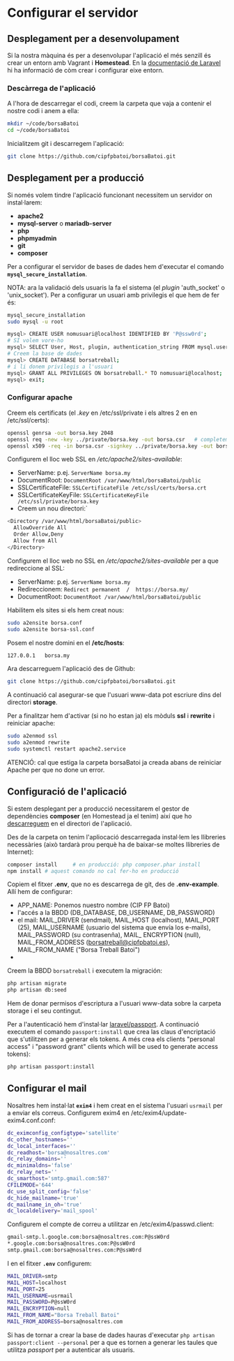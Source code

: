 # Configurar el servidor

## Desplegament per a desenvolupament
Si la nostra màquina és per a desenvolupar l'aplicació el més senzill és crear un entorn amb Vagrant i **Homestead**. En la [documentació de Laravel](https://laravel.com/docs/5.6/homestead) hi ha informació de còm crear i configurar eixe entorn.

### Descàrrega de l'aplicació
A l'hora de descarregar el codi, creem la carpeta que vaja a contenir el nostre codi i anem a ella:
```bash
mkdir ~/code/borsaBatoi
cd ~/code/borsaBatoi
```

Inicialitzem git i descarregem l'aplicació:
```bash
git clone https://github.com/cipfpbatoi/borsaBatoi.git
```

## Desplegament per a producció
Si només volem tindre l'aplicació funcionant necessitem un servidor on instal·larem:
* **apache2**
* **mysql-server** o **mariadb-server**
* **php**
* **phpmyadmin**
* **git**
* **composer**

Per a configurar el servidor de bases de dades hem d'executar el comando **`mysql_secure_installation`**. 

NOTA: ara la validació dels usuaris la fa el sistema (el _plugin_ 'auth_socket' o 'unix_socket'). Per a configurar un usuari amb privilegis el que hem de fer és:
```bash
mysql_secure_installation
sudo mysql -u root

mysql> CREATE USER nomusuari@localhost IDENTIFIED BY 'P@ssw0rd';
# SI volem vore-ho
mysql> SELECT User, Host, plugin, authentication_string FROM mysql.user;
# Creem la base de dades
mysql> CREATE DATABASE borsatreball;
# i li donem privilegis a l'usuari
mysql> GRANT ALL PRIVILEGES ON borsatreball.* TO nomusuari@localhost;
mysql> exit;
```

### Configurar apache
Creem els certificats (el _.key_ en /etc/ssl/private i els altres 2 en en /etc/ssl/certs):
```bash
openssl genrsa -out borsa.key 2048
openssl req -new -key ../private/borsa.key -out borsa.csr   # completem la informació que ens demanen
openssl x509 -req -in borsa.csr -signkey ../private/borsa.key -out borsa.crt
```

Configurem el lloc web SSL en _/etc/apache2/sites-available_:
* ServerName: p.ej. `ServerName borsa.my`
* DocumentRoot: `DocumentRoot /var/www/html/borsaBatoi/public`
* SSLCertificateFile: `SSLCertificateFile /etc/ssl/certs/borsa.crt`
* SSLCertificateKeyFile: `SSLCertificateKeyFile /etc/ssl/private/borsa.key`
* Creem un nou directori:`
```bash
<Directory /var/www/html/borsaBatoi/public>
  AllowOverride All
  Order Allow,Deny
  Allow from All
</Directory>
```

Configurem el lloc web no SSL en _/etc/apache2/sites-available_ per a que redireccione al SSL:
* ServerName: p.ej. `ServerName borsa.my`
* Redireccionem: `Redirect permanent  /  https://borsa.my/`
* DocumentRoot: `DocumentRoot /var/www/html/borsaBatoi/public`

Habilitem els sites si els hem creat nous:
```bash
sudo a2ensite borsa.conf
sudo a2ensite borsa-ssl.conf
```

Posem el nostre domini en el **/etc/hosts**:
```bash
127.0.0.1   borsa.my
```

Ara descarreguem l'aplicació des de Github:
```bash
git clone https://github.com/cipfpbatoi/borsaBatoi.git
```

A continuació cal asegurar-se que l'usuari www-data pot escriure dins del directori **storage**.

Per a finalitzar hem d'activar (si no ho estan ja) els mòduls **ssl** i **rewrite** i reiniciar apache:
```bash
sudo a2enmod ssl
sudo a2enmod rewrite
sudo systemctl restart apache2.service
```
ATENCIÓ: cal que estiga la carpeta borsaBatoi ja creada abans de reiniciar Apache per que no done un error.

## Configuració de l'aplicació
Si estem desplegant per a producció necessitarem el gestor de dependències **composer** (en Homestead ja el tenim) així que ho [descarreguem](https://getcomposer.org/download/) en el directori de l'aplicació.

Des de la carpeta on tenim l'apliocació descarregada instal·lem les llibreries necessàries (això tardarà prou perquè ha de baixar-se moltes llibreries de Internet):
```bash
composer install     # en producció: php composer.phar install
npm install # aquest comando no cal fer-ho en producció
```

Copiem el fitxer **.env**, que no es descarrega de git, des de **.env-example**. Allí hem de configurar:
- APP_NAME: Ponemos nuestro nombre (CIP FP Batoi)
- l'accés a la BBDD (DB_DATABASE, DB_USERNAME, DB_PASSWORD)
- el mail: MAIL_DRIVER (sendmail), MAIL_HOST (localhost), MAIL_PORT (25), MAIL_USERNAME (usuario del sistema que envía los e-mails), MAIL_PASSWORD (su contrasenña), MAIL_ ENCRYPTION (null), MAIL_FROM_ADDRESS (borsatreball@cipfpbatoi.es), MAIL_FROM_NAME ("Borsa Treball Batoi")
- 

Creem la BBDD `borsatreball` i executem la migración:
```bash
php artisan migrate
php artisan db:seed
```

Hem de donar permisos d'escriptura a l'usuari www-data sobre la carpeta storage i el seu contingut.

Per a l'autenticació hem d'instal·lar [laravel/passport](https://laravel.com/docs/5.8/passport). A continuació executem el comando `passport:install` que crea las claus d'encriptació que s'utilitzen per a generar els tokens. A més crea els clients "personal access" i "password grant" clients which will be used to generate access tokens):
```bash
php artisan passport:install
```

## Configurar el mail
Nosaltres hem instal·lat **`exim4`** i hem creat en el sistema l'usuari `usrmail` per a enviar els correus. Configurem exim4 en /etc/exim4/update-exim4.conf.conf:
```bash
dc_eximconfig_configtype='satellite'
dc_other_hostnames=''
dc_local_interfaces=''
dc_readhost='borsa@nosaltres.com'
dc_relay_domains=''
dc_minimaldns='false'
dc_relay_nets=''
dc_smarthost='smtp.gmail.com:587'
CFILEMODE='644'
dc_use_split_config='false'
dc_hide_mailname='true'
dc_mailname_in_oh='true'
dc_localdelivery='mail_spool'
```

Configurem el compte de correu a utilitzar en /etc/exim4/passwd.client:
```bash
gmail-smtp.l.google.com:borsa@nosaltres.com:P@ssW0rd
*.google.com:borsa@nosaltres.com:P@ssW0rd
smtp.gmail.com:borsa@nosaltres.com:P@ssW0rd
```

I en el fitxer **`.env`** configurem:
```bash
MAIL_DRIVER=smtp
MAIL_HOST=localhost
MAIL_PORT=25
MAIL_USERNAME=usrmail
MAIL_PASSWORD=P@ssW0rd
MAIL_ENCRYPTION=null
MAIL_FROM_NAME="Borsa Treball Batoi"
MAIL_FROM_ADDRESS=borsa@nosaltres.com
```

Si has de tornar a crear la base de dades hauras d'executar `php artisan passport:client --personal` per a que es tornen a generar les taules que utilitza _passport_ per a autenticar als usuaris.

